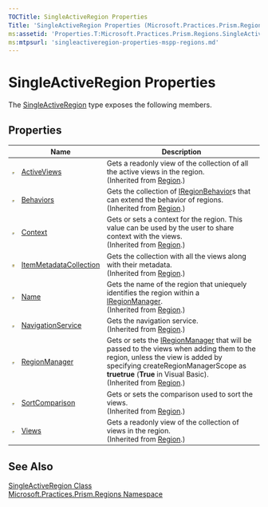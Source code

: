 ```yaml
---
TOCTitle: SingleActiveRegion Properties
Title: 'SingleActiveRegion Properties (Microsoft.Practices.Prism.Regions)'
ms:assetid: 'Properties.T:Microsoft.Practices.Prism.Regions.SingleActiveRegion'
ms:mtpsurl: 'singleactiveregion-properties-mspp-regions.md'
---
```


# SingleActiveRegion Properties

The [SingleActiveRegion](/patterns-practices/reference/singleactiveregion-class-mspp-regions) type exposes the following members.

## Properties

<table>

<thead>
<tr class="header">
<th> </th>
<th>Name</th>
<th>Description</th>
</tr>
</thead>
<tbody>
<tr class="odd">
<td><img src="/patterns-practices/reference/images/pubproperty.gif" alt="Public property"/></td>
<td><a href="/patterns-practices/reference/region-class-mspp-regions.activeviews" data-raw-source="[ActiveViews](/patterns-practices/reference/region-class-mspp-regions.activeviews)">ActiveViews</a></td>
<td><div class="summary">
Gets a readonly view of the collection of all the active views in the region.
</div>
(Inherited from <a href="/patterns-practices/reference/region-class-mspp-regions" data-raw-source="[Region](/patterns-practices/reference/region-class-mspp-regions)">Region</a>.)</td>
</tr>
<tr class="even">
<td><img src="/patterns-practices/reference/images/pubproperty.gif" alt="Public property"/></td>
<td><a href="/patterns-practices/reference/region-class-mspp-regions.behaviors" data-raw-source="[Behaviors](/patterns-practices/reference/region-class-mspp-regions.behaviors)">Behaviors</a></td>
<td><div class="summary">
Gets the collection of <a href="/patterns-practices/reference/iregionmanager-interface-mspp-regions" data-raw-source="[IRegionBehavior](/patterns-practices/reference/iregionmanager-interface-mspp-regions)">IRegionBehavior</a>s that can extend the behavior of regions.
</div>
(Inherited from <a href="/patterns-practices/reference/region-class-mspp-regions" data-raw-source="[Region](/patterns-practices/reference/region-class-mspp-regions)">Region</a>.)</td>
</tr>
<tr class="odd">
<td><img src="/patterns-practices/reference/images/pubproperty.gif" alt="Public property"/></td>
<td><a href="/patterns-practices/reference/region-class-mspp-regions.context" data-raw-source="[Context](/patterns-practices/reference/region-class-mspp-regions.context)">Context</a></td>
<td><div class="summary">
Gets or sets a context for the region. This value can be used by the user to share context with the views.
</div>
(Inherited from <a href="/patterns-practices/reference/region-class-mspp-regions" data-raw-source="[Region](/patterns-practices/reference/region-class-mspp-regions)">Region</a>.)</td>
</tr>
<tr class="even">
<td><img src="/patterns-practices/reference/images/protproperty.gif" alt="Protected property"/></td>
<td><a href="/patterns-practices/reference/region-class-mspp-regions.itemmetadatacollection" data-raw-source="[ItemMetadataCollection](/patterns-practices/reference/region-class-mspp-regions.itemmetadatacollection)">ItemMetadataCollection</a></td>
<td><div class="summary">
Gets the collection with all the views along with their metadata.
</div>
(Inherited from <a href="/patterns-practices/reference/region-class-mspp-regions" data-raw-source="[Region](/patterns-practices/reference/region-class-mspp-regions)">Region</a>.)</td>
</tr>
<tr class="odd">
<td><img src="/patterns-practices/reference/images/pubproperty.gif" alt="Public property"/></td>
<td><a href="/patterns-practices/reference/region-class-mspp-regions.name" data-raw-source="[Name](/patterns-practices/reference/region-class-mspp-regions.name)">Name</a></td>
<td><div class="summary">
Gets the name of the region that uniequely identifies the region within a <a href="/patterns-practices/reference/iregionmanager-interface-mspp-regions" data-raw-source="[IRegionManager](/patterns-practices/reference/iregionmanager-interface-mspp-regions)">IRegionManager</a>.
</div>
(Inherited from <a href="/patterns-practices/reference/region-class-mspp-regions" data-raw-source="[Region](/patterns-practices/reference/region-class-mspp-regions)">Region</a>.)</td>
</tr>
<tr class="even">
<td><img src="/patterns-practices/reference/images/pubproperty.gif" alt="Public property"/></td>
<td><a href="/patterns-practices/reference/region-class-mspp-regions.navigationservice" data-raw-source="[NavigationService](/patterns-practices/reference/region-class-mspp-regions.navigationservice)">NavigationService</a></td>
<td><div class="summary">
Gets the navigation service.
</div>
(Inherited from <a href="/patterns-practices/reference/region-class-mspp-regions" data-raw-source="[Region](/patterns-practices/reference/region-class-mspp-regions)">Region</a>.)</td>
</tr>
<tr class="odd">
<td><img src="/patterns-practices/reference/images/pubproperty.gif" alt="Public property"/></td>
<td><a href="/patterns-practices/reference/region-class-mspp-regions.regionmanager" data-raw-source="[RegionManager](/patterns-practices/reference/region-class-mspp-regions.regionmanager)">RegionManager</a></td>
<td><div class="summary">
Gets or sets the <a href="/patterns-practices/reference/iregionmanager-interface-mspp-regions" data-raw-source="[IRegionManager](/patterns-practices/reference/iregionmanager-interface-mspp-regions)">IRegionManager</a> that will be passed to the views when adding them to the region, unless the view is added by specifying createRegionManagerScope as <strong>truetrue</strong> (<strong>True</strong> in Visual Basic).
</div>
(Inherited from <a href="/patterns-practices/reference/region-class-mspp-regions" data-raw-source="[Region](/patterns-practices/reference/region-class-mspp-regions)">Region</a>.)</td>
</tr>
<tr class="even">
<td><img src="/patterns-practices/reference/images/pubproperty.gif" alt="Public property"/></td>
<td><a href="/patterns-practices/reference/region-class-mspp-regions.sortcomparison" data-raw-source="[SortComparison](/patterns-practices/reference/region-class-mspp-regions.sortcomparison)">SortComparison</a></td>
<td><div class="summary">
Gets or sets the comparison used to sort the views.
</div>
(Inherited from <a href="/patterns-practices/reference/region-class-mspp-regions" data-raw-source="[Region](/patterns-practices/reference/region-class-mspp-regions)">Region</a>.)</td>
</tr>
<tr class="odd">
<td><img src="/patterns-practices/reference/images/pubproperty.gif" alt="Public property"/></td>
<td><a href="/patterns-practices/reference/region-class-mspp-regions.views" data-raw-source="[Views](/patterns-practices/reference/region-class-mspp-regions.views)">Views</a></td>
<td><div class="summary">
Gets a readonly view of the collection of views in the region.
</div>
(Inherited from <a href="/patterns-practices/reference/region-class-mspp-regions" data-raw-source="[Region](/patterns-practices/reference/region-class-mspp-regions)">Region</a>.)</td>
</tr>
</tbody>
</table>

## See Also

[SingleActiveRegion Class](/patterns-practices/reference/singleactiveregion-class-mspp-regions)  
[Microsoft.Practices.Prism.Regions Namespace](/patterns-practices/reference/mspp-regions-namespace)
